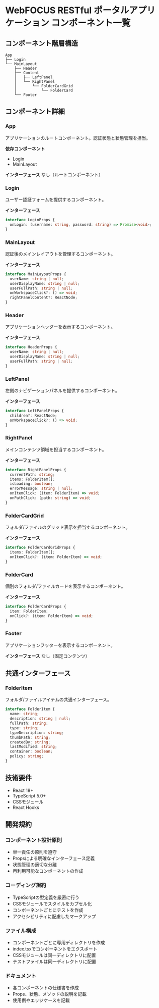 # WebFOCUS RESTful ポータルアプリケーション コンポーネント一覧

## コンポーネント階層構造

```
App
├── Login
└── MainLayout
    ├── Header
    ├── Content
    │   ├── LeftPanel
    │   └── RightPanel
    │       └── FolderCardGrid
    │           └── FolderCard
    └── Footer
```

## コンポーネント詳細

### App
アプリケーションのルートコンポーネント。認証状態と状態管理を担当。

**依存コンポーネント**
- Login
- MainLayout

**インターフェース**
なし（ルートコンポーネント）

### Login
ユーザー認証フォームを提供するコンポーネント。

**インターフェース**
```typescript
interface LoginProps {
  onLogin: (username: string, password: string) => Promise<void>;
}
```

### MainLayout
認証後のメインレイアウトを管理するコンポーネント。

**インターフェース**
```typescript
interface MainLayoutProps {
  userName: string | null;
  userDisplayName: string | null;
  userFullPath: string | null;
  onWorkspaceClick?: () => void;
  rightPanelContent?: ReactNode;
}
```

### Header
アプリケーションヘッダーを表示するコンポーネント。

**インターフェース**
```typescript
interface HeaderProps {
  userName: string | null;
  userDisplayName: string | null;
  userFullPath: string | null;
}
```

### LeftPanel
左側のナビゲーションパネルを提供するコンポーネント。

**インターフェース**
```typescript
interface LeftPanelProps {
  children?: ReactNode;
  onWorkspaceClick?: () => void;
}
```

### RightPanel
メインコンテンツ領域を担当するコンポーネント。

**インターフェース**
```typescript
interface RightPanelProps {
  currentPath: string;
  items: FolderItem[];
  isLoading: boolean;
  errorMessage: string | null;
  onItemClick: (item: FolderItem) => void;
  onPathClick: (path: string) => void;
}
```

### FolderCardGrid
フォルダ/ファイルのグリッド表示を担当するコンポーネント。

**インターフェース**
```typescript
interface FolderCardGridProps {
  items: FolderItem[];
  onItemClick?: (item: FolderItem) => void;
}
```

### FolderCard
個別のフォルダ/ファイルカードを表示するコンポーネント。

**インターフェース**
```typescript
interface FolderCardProps {
  item: FolderItem;
  onClick?: (item: FolderItem) => void;
}
```

### Footer
アプリケーションフッターを表示するコンポーネント。

**インターフェース**
なし（固定コンテンツ）

## 共通インターフェース

### FolderItem
フォルダ/ファイルアイテムの共通インターフェース。

```typescript
interface FolderItem {
  name: string;
  description: string | null;
  fullPath: string;
  type: string;
  typeDescription: string;
  thumbPath: string;
  createdBy: string;
  lastModified: string;
  container: boolean;
  policy: string;
}
```

## 技術要件

- React 18+
- TypeScript 5.0+
- CSSモジュール
- React Hooks

## 開発規約

### コンポーネント設計原則
- 単一責任の原則を遵守
- Propsによる明確なインターフェース定義
- 状態管理の適切な分離
- 再利用可能なコンポーネントの作成

### コーディング規約
- TypeScriptの型定義を厳密に行う
- CSSモジュールでスタイルをカプセル化
- コンポーネントごとにテストを作成
- アクセシビリティに配慮したマークアップ

### ファイル構成
- コンポーネントごとに専用ディレクトリを作成
- index.tsxでコンポーネントをエクスポート
- CSSモジュールは同一ディレクトリに配置
- テストファイルは同一ディレクトリに配置

### ドキュメント
- 各コンポーネントの仕様書を作成
- Props、状態、メソッドの説明を記載
- 使用例やエッジケースを記載